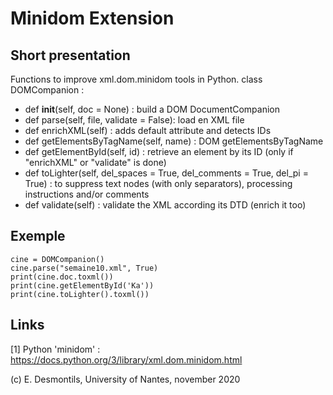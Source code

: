 # Minidom Extension

## Short presentation

Functions to improve xml.dom.minidom tools in Python.
class DOMCompanion :
-	def __init__(self, doc = None) : build a DOM DocumentCompanion
-	def parse(self, file, validate = False): load en XML file
-	def enrichXML(self) : adds default attribute and detects IDs
-	def getElementsByTagName(self, name) : DOM getElementsByTagName
-	def getElementById(self, id) : retrieve an element by its ID (only if "enrichXML" or "validate" is done)
-	def toLighter(self, del_spaces = True, del_comments = True, del_pi = True) : to suppress text nodes (with only separators), processing instructions and/or comments
-	def validate(self) : validate the XML according its DTD (enrich it too)

## Exemple

```
cine = DOMCompanion()
cine.parse("semaine10.xml", True)
print(cine.doc.toxml())
print(cine.getElementById('Ka'))
print(cine.toLighter().toxml())
```


## Links

[1] Python 'minidom' : https://docs.python.org/3/library/xml.dom.minidom.html


(c) E. Desmontils, University of Nantes, november 2020
